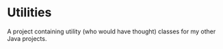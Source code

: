 Utilities
=========

A project containing utility (who would have thought) classes for my other Java projects.

